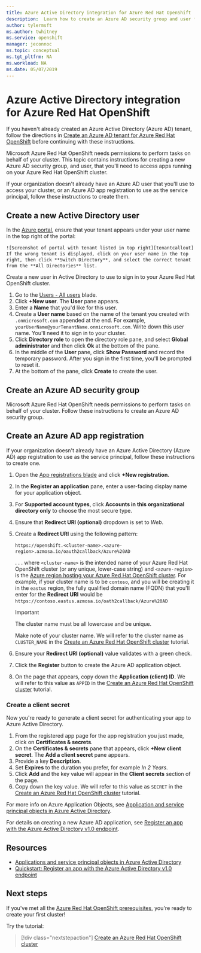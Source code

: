 ```yaml
---
title: Azure Active Directory integration for Azure Red Hat OpenShift | Microsoft Docs
description:  Learn how to create an Azure AD security group and user for testing apps on your Microsoft Azure Red Hat OpenShift cluster.
author: tylermsft
ms.author: twhitney
ms.service: openshift
manager: jeconnoc
ms.topic: conceptual
ms.tgt_pltfrm: NA
ms.workload: NA
ms.date: 05/07/2019
---
```


# Azure Active Directory integration for Azure Red Hat OpenShift

If you haven't already created an Azure Active Directory (Azure AD) tenant, follow the directions in [Create an Azure AD tenant for Azure Red Hat OpenShift](howto-create-tenant.md) before continuing with these instructions.

Microsoft Azure Red Hat OpenShift needs permissions to perform tasks on behalf of your cluster. This topic contains instructions for creating a new Azure AD security group, and user, that you'll need to access apps running on your Azure Red Hat OpenShift cluster.

If your organization doesn't already have an Azure AD user that you'll use to access your cluster, or an Azure AD app registration to use as the service principal, follow these instructions to create them.

## Create a new Active Directory user

In the [Azure portal](https://portal.azure.com), ensure that your tenant appears under your user name in the top right of the portal:

    ![Screenshot of portal with tenant listed in top right][tenantcallout]
    If the wrong tenant is displayed, click on your user name in the top right, then click **Switch Directory**, and select the correct tenant from the **All Directories** list.

Create a new user in Active Directory to use to sign in to your Azure Red Hat OpenShift cluster.

1. Go to the [Users - All users](https://portal.azure.com/#blade/Microsoft_AAD_IAM/UsersManagementMenuBlade/AllUsers) blade.
2. Click **+New user**. The **User** pane appears.
3. Enter a **Name** that you'd like for this user.
4. Create a **User name** based on the name of the tenant you created with  `.onmicrosoft.com` appended at the end. For example, `yourUserName@yourTenantName.onmicrosoft.com`. Write down this user name. You'll need it to sign in to your cluster.
5. Click **Directory role** to open the directory role pane, and select **Global administrator** and then click **Ok** at the bottom of the pane.
6. In the middle of the **User** pane, click **Show Password** and record the temporary password. After you sign in the first time, you'll be prompted to reset it.
7. At the bottom of the pane, click **Create** to create the user.

## Create an Azure AD security group

Microsoft Azure Red Hat OpenShift needs permissions to perform tasks on behalf of your cluster. Follow these instructions to create an Azure AD security group.

## Create an Azure AD app registration

If your organization doesn't already have an Azure Active Directory (Azure AD) app registration to use as the service principal, follow these instructions to create one.

1. Open the [App registrations blade](https://portal.azure.com/#blade/Microsoft_AAD_IAM/ActiveDirectoryMenuBlade/RegisteredAppsPreview) and click **+New  registration**.
2. In the **Register an application** pane, enter a user-facing display name for your application object.
3. For **Supported account types**, click **Accounts in this organizational directory only** to choose the most secure type.
4. Ensure that **Redirect URI (optional)** dropdown is set to *Web*.
5. Create a **Redirect URI** using the following pattern:

    ```
    https://openshift.<cluster-name>.<azure-region>.azmosa.io/oauth2callback/Azure%20AD
    ```

    . . . where `<cluster-name>` is the intended name of your Azure Red Hat OpenShift cluster (or any unique, lower-case string) and `<azure-region>` is the [Azure region hosting your Azure Red Hat OpenShift cluster](supported-resources.md#azure-regions). For example, if your cluster name is to be `contoso`, and you will be creating it in the `eastus` region, the fully qualified domain name (FQDN) that you'll enter for the **Redirect URI** would be `https://contoso.eastus.azmosa.io/oath2callback/Azure%20AD`

    > [!IMPORTANT]
    > The cluster name must be all lowercase and be unique.
    
    Make note of your cluster name. We will refer to the cluster name as `CLUSTER_NAME` in the [Create an Azure Red Hat OpenShift cluster](tutorial-create-cluster.md) tutorial.

6. Ensure your **Redirect URI (optional)** value validates with a green check.
7. Click the **Register** button to create the Azure AD application object.
8. On the page that appears, copy down the **Application (client) ID**. We will refer to this value as `APPID` in the [Create an Azure Red Hat OpenShift cluster](tutorial-create-cluster.md) tutorial.

### Create a client secret

Now you're ready to generate a client secret for authenticating your app to Azure Active Directory.

1. From the registered app page for the app registration you just made, click on **Certificates & secrets**.
2. On the **Certificates & secrets** pane that appears, click **+New client secret**.  The **Add a client secret** pane appears.
3. Provide a key **Description**.
4. Set **Expires** to the duration you prefer, for example *In 2 Years*.
5. Click **Add** and the key value will appear in the **Client secrets** section of the page.
6. Copy down the key value. We will refer to this value as `SECRET` in the [Create an Azure Red Hat OpenShift cluster](tutorial-create-cluster.md) tutorial.

For more info on Azure Application Objects, see [Application and service principal objects in Azure Active Directory](https://docs.microsoft.com/azure/active-directory/develop/app-objects-and-service-principals).

For details on creating a new Azure AD application, see [Register an app with the Azure Active Directory v1.0 endpoint](https://docs.microsoft.com/azure/active-directory/develop/quickstart-v1-add-azure-ad-app).

## Resources

* [Applications and service principal objects in Azure Active Directory](https://docs.microsoft.com/azure/active-directory/develop/app-objects-and-service-principals)  
* [Quickstart: Register an app with the Azure Active Directory v1.0 endpoint](https://docs.microsoft.com/azure/active-directory/develop/quickstart-v1-add-azure-ad-app)  

[appidimage]: ./media/howto-create-tenant/get-app-id.png
[createkeyimage]: ./media/howto-create-tenant/create-key.png
[tenantcallout]: ./media/howto-create-tenant/tenant-callout.png

## Next steps

If you've met all the [Azure Red Hat OpenShift prerequisites](howto-setup-environment.md), you're ready to create your first cluster!

Try the tutorial:
> [!div class="nextstepaction"]
> [Create an Azure Red Hat OpenShift cluster](tutorial-create-cluster.md)